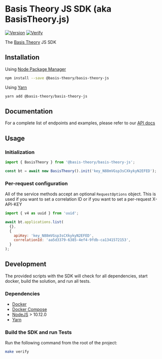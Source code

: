 # Basis Theory JS SDK (aka BasisTheory.js)

[![Version](https://img.shields.io/npm/v/@basis-theory/basis-theory-js.svg)](https://www.npmjs.org/package/@basis-theory/basis-theory-js)
[![Verify](https://github.com/Basis-Theory/basis-theory-js/actions/workflows/release.yml/badge.svg)](https://github.com/Basis-Theory/basis-theory-js/actions/workflows/release.yml)

The [Basis Theory](https://basistheory.com/) JS SDK

## Installation

Using [Node Package Manager](https://docs.npmjs.com/)

```sh
npm install --save @basis-theory/basis-theory-js
```

Using [Yarn](https://classic.yarnpkg.com/en/docs/)

```sh
yarn add @basis-theory/basis-theory-js
```

## Documentation

For a complete list of endpoints and examples, please refer to our [API docs](https://docs.basistheory.com/api-reference/?javascript#introduction)

## Usage

### Initialization

```javascript
import { BasisTheory } from '@basis-theory/basis-theory-js';

const bt = await new BasisTheory().init('key_N88mVGsp3sCXkykyN2EFED'); // replace with your application key
```

### Per-request configuration

All of the service methods accept an optional `RequestOptions` object. This is used if you want to set a correlation ID or if you want to set a per-request X-API-KEY

```javascript
import { v4 as uuid } from 'uuid';

await bt.applications.list(
  {},
  {
    apiKey: 'key_N88mVGsp3sCXkykyN2EFED',
    correlationId: 'aa5d3379-6385-4ef4-9fdb-ca1341572153',
  }
);
```

## Development

The provided scripts with the SDK will check for all dependencies, start docker, build the solution, and run all tests.

### Dependencies

- [Docker](https://www.docker.com/products/docker-desktop)
- [Docker Compose](https://www.docker.com/products/docker-desktop)
- [NodeJS](https://nodejs.org/en/) > 10.12.0
- [Yarn](https://classic.yarnpkg.com/en/docs/)

### Build the SDK and run Tests

Run the following command from the root of the project:

```sh
make verify
```
